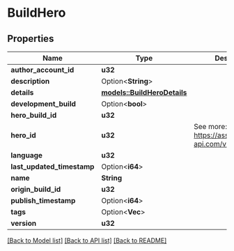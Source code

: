 # BuildHero

## Properties

Name | Type | Description | Notes
------------ | ------------- | ------------- | -------------
**author_account_id** | **u32** |  | 
**description** | Option<**String**> |  | [optional]
**details** | [**models::BuildHeroDetails**](BuildHeroDetails.md) |  | 
**development_build** | Option<**bool**> |  | [optional]
**hero_build_id** | **u32** |  | 
**hero_id** | **u32** | See more: <https://assets.deadlock-api.com/v2/heroes> | 
**language** | **u32** |  | 
**last_updated_timestamp** | Option<**i64**> |  | [optional]
**name** | **String** |  | 
**origin_build_id** | **u32** |  | 
**publish_timestamp** | Option<**i64**> |  | [optional]
**tags** | Option<**Vec<u32>**> |  | [optional]
**version** | **u32** |  | 

[[Back to Model list]](../README.md#documentation-for-models) [[Back to API list]](../README.md#documentation-for-api-endpoints) [[Back to README]](../README.md)


